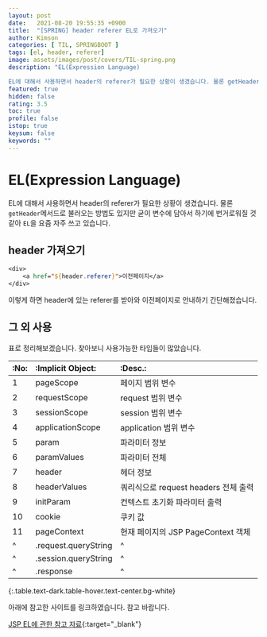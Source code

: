 ```yaml
---
layout: post
date:   2021-08-20 19:55:35 +0900
title:  "[SPRING] header referer EL로 가져오기"
author: Kimson
categories: [ TIL, SPRINGBOOT ]
tags: [el, header, referer]
image: assets/images/post/covers/TIL-spring.png
description: "EL(Expression Language)

EL에 대해서 사용하면서 header의 referer가 필요한 상황이 생겼습니다. 물론 getHeader메서드로 불러오는 방법도 있지만 굳이 변수에 담아서 하기에 번거로워질 것 같아 EL을 요즘 자주 쓰고 있습니다."
featured: true
hidden: false
rating: 3.5
toc: true
profile: false
istop: true
keysum: false
keywords: ""
---
```


# EL(Expression Language)

EL에 대해서 사용하면서 header의 referer가 필요한 상황이 생겼습니다. 물론 `getHeader`메서드로 불러오는 방법도 있지만 굳이 변수에 담아서 하기에 번거로워질 것 같아 `EL`을 요즘 자주 쓰고 있습니다.

## header 가져오기

```jsp
<div>
    <a href="${header.referer}">이전페이지</a>
</div>
```

이렇게 하면 header에 있는 referer를 받아와 이전페이지로 안내하기 간단해졌습니다.

## 그 외 사용

표로 정리해보겠습니다. 찾아보니 사용가능한 타입들이 많았습니다.

|:No:|:Implicit Object:|:Desc.:|
|---|:---|:---|
|1|pageScope|페이지 범위 변수|
|2|requestScope|request 범위 변수|
|3|sessionScope|session 범위 변수|
|4|applicationScope|application 범위 변수|
|5|param|파라미터 정보|
|6|paramValues|파라미터 전체|
|7|header|헤더 정보|
|8|headerValues|쿼리식으로 request headers 전체 출력|
|9|initParam|컨텍스트 초기화 파라미터 출력|
|10|cookie|쿠키 값|
|11|pageContext|현재 페이지의 JSP PageContext 객체|
|^|.request.queryString|^|
|^|.session.queryString|^|
|^|.response|^|
{:.table.text-dark.table-hover.text-center.bg-white}

아래에 참고한 사이트를 링크하였습니다. 참고 바랍니다.

[JSP EL에 관한 참고 자료](https://www.tutorialspoint.com/jsp/jsp_expression_language.htm){:target="_blank"}